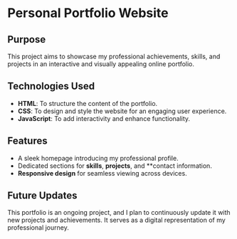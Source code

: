 # Personal Portfolio Website

## Purpose
This project aims to showcase my professional achievements, skills, and projects in an interactive and visually appealing online portfolio.

## Technologies Used
- **HTML**: To structure the content of the portfolio.
- **CSS**: To design and style the website for an engaging user experience.
- **JavaScript**: To add interactivity and enhance functionality.

## Features
- A sleek homepage introducing my professional profile.
- Dedicated sections for **skills**, **projects**, and **contact information.
- **Responsive design** for seamless viewing across devices.

## Future Updates
This portfolio is an ongoing project, and I plan to continuously update it with new projects and achievements. It serves as a digital representation of my professional journey.
